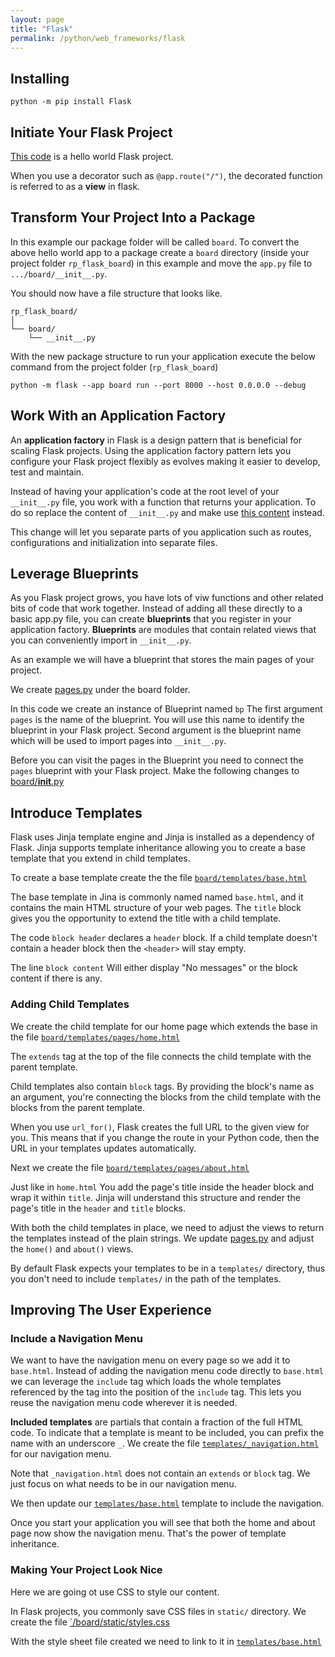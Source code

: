 ```yaml
---
layout: page
title: "Flask"
permalink: /python/web_frameworks/flask
---
```


## Installing

`python -m pip install Flask`

## Initiate Your Flask Project

[This code](https://github.com/xcomfan/real_python_examples/blob/1c0ad14d1892efe1ac89f8a5b5270511c1ed79a8/flask/rp_flask_board/app.py) is a hello world Flask project.

When you use a decorator such as `@app.route("/")`, the decorated function is referred to as a **view** in flask.

## Transform Your Project Into a Package

In this example our package folder will be called `board`. To convert the above hello world app to a package create a `board` directory (inside your project folder `rp_flask_board`) in this example and move the `app.py` file to `.../board/__init__.py`. 

You should now have a file structure that looks like.

```text
rp_flask_board/
│
└── board/
    └── __init__.py
```

With the new package structure to run your application execute the below command from the project folder (`rp_flask_board`)

`python -m flask --app board run --port 8000 --host 0.0.0.0 --debug`

## Work With an Application Factory

An **application factory** in Flask is a design pattern that is beneficial for scaling Flask projects. Using the application factory pattern lets you configure your Flask project flexibly as evolves making it easier to develop, test and maintain.

Instead of having your application's code at the root level of your `__init__.py` file, you work with a function that returns your application. To do so replace the content of `__init__.py` and make use [this content](https://github.com/xcomfan/real_python_examples/blob/f779d4a6570c3f2b9587905b425d6c8f4951c8e5/flask/rp_flask_board/board/__init__.py) instead.

This change will let you separate parts of you application such as routes, configurations and initialization into separate files.

## Leverage Blueprints

As you Flask project grows, you have lots of viw functions and other related bits of code that work together. Instead of adding all these directly to a basic app.py file, you can create **blueprints** that you register in your application factory. **Blueprints** are modules that contain related views that you can conveniently import in `__init__.py`.

As an example we will have a blueprint that stores the main pages of your project.

We create [pages.py](https://github.com/xcomfan/real_python_examples/blob/e2ab96e0471c553f1340834dcba0882860c6e36a/flask/rp_flask_board/board/pages.py) under the board folder.

In this code we create an instance of Blueprint named `bp` The first argument `pages` is the name of the blueprint. You will use this name to identify the blueprint in your Flask project. Second argument is the blueprint name which will be used to import pages into `__init__.py`.

Before you can visit the pages in the Blueprint you need to connect the `pages` blueprint with your Flask project. Make the following changes to [board/__init__.py](https://github.com/xcomfan/real_python_examples/blob/e2ab96e0471c553f1340834dcba0882860c6e36a/flask/rp_flask_board/board/__init__.py)

## Introduce Templates

Flask uses Jinja template engine and Jinja is installed as a dependency of Flask. Jinja supports template inheritance allowing you to create a base template that you extend in child templates.

To create a base template create the the file [`board/templates/base.html`](https://github.com/xcomfan/real_python_examples/blob/057061931bd426c8d51d6c2ad86e42a60a33b32a/flask/rp_flask_board/board/templates/base.html)

The base template in Jina is commonly named named `base.html`, and it contains the main HTML structure of your web pages. The `title` block gives you the opportunity to extend the title with a child template.

The code `block header` declares a `header` block. If a child template doesn't contain a header block then the `<header>` will stay empty.

The line `block content` Will either display "No messages" or the block content if there is any.

### Adding Child Templates

We create the child template for our home page which extends the base in the file [`board/templates/pages/home.html`](https://github.com/xcomfan/real_python_examples/blob/9f135520af488a4a6ccd2721c5f5e536f493bca4/flask/rp_flask_board/board/templates/pages/home.html)

The `extends` tag at the top of the file connects the child template with the parent template.

Child templates also contain `block` tags. By providing the block's name as an argument, you're connecting the blocks from the child template with the blocks from the parent template.

When you use `url_for()`, Flask creates the full URL to the given view for you. This means that if you change the route in your Python code, then the URL in your templates updates automatically.

Next we create the file [`board/templates/pages/about.html`](https://github.com/xcomfan/real_python_examples/blob/9f135520af488a4a6ccd2721c5f5e536f493bca4/flask/rp_flask_board/board/templates/pages/about.html)

Just like in `home.html` You add the page's title inside the header block and wrap it within `title`. Jinja will understand this structure and render the page's title in the `header` and `title` blocks.

With both the child templates in place, we need to adjust the views to return the templates instead of the plain strings. We update [pages.py](https://github.com/xcomfan/real_python_examples/blob/9f135520af488a4a6ccd2721c5f5e536f493bca4/flask/rp_flask_board/board/pages.py) and adjust the `home()` and `about()` views.

By default Flask expects your templates to be in a `templates/` directory, thus you don't need to include `templates/` in the path of the templates.

## Improving The User Experience

### Include a Navigation Menu

We want to have the navigation menu on every page so we add it to `base.html`. Instead of adding the navigation menu code directly to `base.html` we can leverage the `include` tag which loads the whole templates referenced by the tag into the position of the `include` tag. This lets you reuse the navigation menu code wherever it is needed.

**Included templates** are partials that contain a fraction of the full HTML code. To indicate that a template is meant to be included, you can prefix the name with an underscore `_`. We create the file [`templates/_navigation.html`](https://github.com/xcomfan/real_python_examples/blob/fd52bfde5ce645bec421837aa72fca65cd38421d/flask/rp_flask_board/board/templates/_navigation.html) for our navigation menu.

Note that `_navigation.html` does not contain an `extends` or `block` tag. We just focus on what needs to be in our navigation menu.

We then update our [`templates/base.html`](https://github.com/xcomfan/real_python_examples/blob/6da71e02c93206cb0d6833cc2e88f75c58520708/flask/rp_flask_board/board/templates/base.html) template to include the navigation.

Once you start your application you will see that both the home and about page now show the navigation menu. That's the power of template inheritance.

### Making Your Project Look Nice

Here we are going ot use CSS to style our content.

In Flask projects, you commonly save CSS files in `static/` directory. We create the file [`/board/static/styles.css](https://github.com/xcomfan/real_python_examples/blob/fd52bfde5ce645bec421837aa72fca65cd38421d/flask/rp_flask_board/board/static/styles.css)

With the style sheet file created we need to link to it in [`templates/base.html`](https://github.com/xcomfan/real_python_examples/blob/fd52bfde5ce645bec421837aa72fca65cd38421d/flask/rp_flask_board/board/templates/base.html)